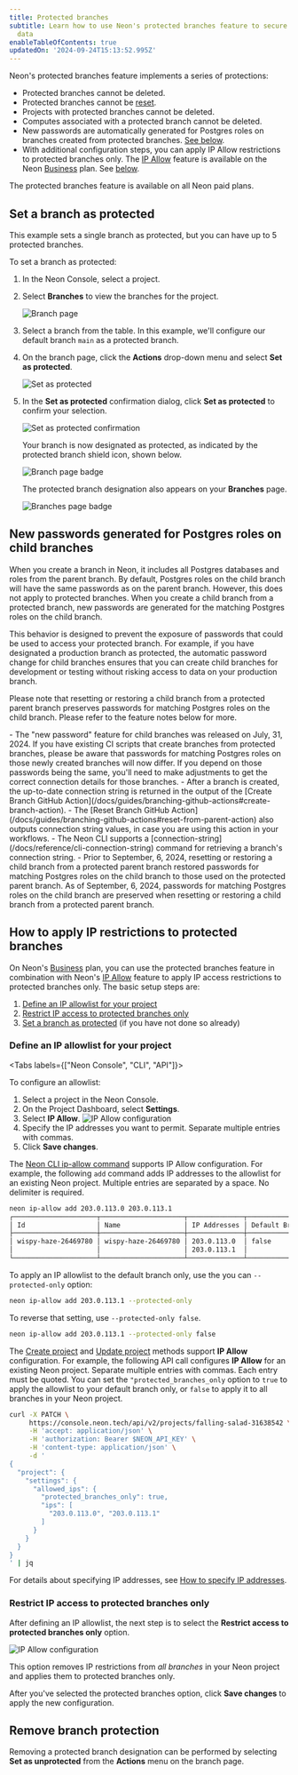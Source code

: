 ```yaml
---
title: Protected branches
subtitle: Learn how to use Neon's protected branches feature to secure your critical
  data
enableTableOfContents: true
updatedOn: '2024-09-24T15:13:52.995Z'
---
```


Neon's protected branches feature implements a series of protections:

- Protected branches cannot be deleted.
- Protected branches cannot be [reset](/docs/manage/branches#reset-a-branch-from-parent).
- Projects with protected branches cannot be deleted.
- Computes associated with a protected branch cannot be deleted.
- New passwords are automatically generated for Postgres roles on branches created from protected branches. [See below](#new-passwords-generated-for-postgres-roles-on-child-branches).
- With additional configuration steps, you can apply IP Allow restrictions to protected branches only. The [IP Allow](/docs/introduction/ip-allow) feature is available on the Neon [Business](/docs/introduction/plans#business) plan. See [below](#how-to-apply-ip-restrictions-to-protected-branches).

The protected branches feature is available on all Neon paid plans.

## Set a branch as protected

This example sets a single branch as protected, but you can have up to 5 protected branches.

To set a branch as protected:

1. In the Neon Console, select a project.
2. Select **Branches** to view the branches for the project.

   ![Branch page](/docs/guides/ip_allow_branch_page.png)

3. Select a branch from the table. In this example, we'll configure our default branch `main` as a protected branch.
4. On the branch page, click the **Actions** drop-down menu and select **Set as protected**.

   ![Set as protected](/docs/guides/ip_allow_set_as_protected.png)

5. In the **Set as protected** confirmation dialog, click **Set as protected** to confirm your selection.

   ![Set as protected confirmation](/docs/guides/ip_allow_set_as_protected_confirmation.png)

   Your branch is now designated as protected, as indicated by the protected branch shield icon, shown below.

   ![Branch page badge](/docs/guides/ip_allow_branch_badge.png)

   The protected branch designation also appears on your **Branches** page.

   ![Branches page badge](/docs/guides/ip_allow_branch_badge_2.png)

## New passwords generated for Postgres roles on child branches

When you create a branch in Neon, it includes all Postgres databases and roles from the parent branch. By default, Postgres roles on the child branch will have the same passwords as on the parent branch. However, this does not apply to protected branches. When you create a child branch from a protected branch, new passwords are generated for the matching Postgres roles on the child branch.

This behavior is designed to prevent the exposure of passwords that could be used to access your protected branch. For example, if you have designated a production branch as protected, the automatic password change for child branches ensures that you can create child branches for development or testing without risking access to data on your production branch.

Please note that resetting or restoring a child branch from a protected parent branch preserves passwords for matching Postgres roles on the child branch. Please refer to the feature notes below for more.

<Admonition type="important" title="Feature notes">
- The "new password" feature for child branches was released on July, 31, 2024. If you have existing CI scripts that create branches from protected branches, please be aware that passwords for matching Postgres roles on those newly created branches will now differ. If you depend on those passwords being the same, you'll need to make adjustments to get the correct connection details for those branches.
    - After a branch is created, the up-to-date connection string is returned in the output of the [Create Branch GitHub Action](/docs/guides/branching-github-actions#create-branch-action).
    - The [Reset Branch GitHub Action](/docs/guides/branching-github-actions#reset-from-parent-action) also outputs connection string values, in case you are using this action in your workflows.
    - The Neon CLI supports a [connection-string](/docs/reference/cli-connection-string) command for retrieving a branch's connection string.
- Prior to September, 6, 2024, resetting or restoring a child branch from a protected parent branch restored passwords for matching Postgres roles on the child branch to those used on the protected parent branch. As of September, 6, 2024, passwords for matching Postgres roles on the child branch are preserved when resetting or restoring a child branch from a protected parent branch.
</Admonition>

## How to apply IP restrictions to protected branches

On Neon's [Business](/docs/introduction/plans#business) plan, you can use the protected branches feature in combination with Neon's [IP Allow](/docs/introduction/ip-allow) feature to apply IP access restrictions to protected branches only. The basic setup steps are:

1. [Define an IP allowlist for your project](#define-an-ip-allowlist-for-your-project)
2. [Restrict IP access to protected branches only](#restrict-ip-access-to-protected-branches-only)
3. [Set a branch as protected](#set-a-branch-as-protected) (if you have not done so already)

### Define an IP allowlist for your project

<Tabs labels={["Neon Console", "CLI", "API"]}>

<TabItem>

To configure an allowlist:

1. Select a project in the Neon Console.
2. On the Project Dashboard, select **Settings**.
3. Select **IP Allow**.
   ![IP Allow configuration](/docs/manage/ip_allow.png)
4. Specify the IP addresses you want to permit. Separate multiple entries with commas.
5. Click **Save changes**.

</TabItem>

<TabItem>

The [Neon CLI ip-allow command](/docs/reference/cli-ip-allow) supports IP Allow configuration. For example, the following `add` command adds IP addresses to the allowlist for an existing Neon project. Multiple entries are separated by a space. No delimiter is required.

```bash
neon ip-allow add 203.0.113.0 203.0.113.1
┌─────────────────────┬─────────────────────┬──────────────┬─────────────────────┐
│ Id                  │ Name                │ IP Addresses │ Default Branch Only │
├─────────────────────┼─────────────────────┼──────────────┼─────────────────────┤
│ wispy-haze-26469780 │ wispy-haze-26469780 │ 203.0.113.0  │ false               │
│                     │                     │ 203.0.113.1  │                     │
└─────────────────────┴─────────────────────┴──────────────┴─────────────────────┘
```

To apply an IP allowlist to the default branch only, use the you can `--protected-only` option:

```bash
neon ip-allow add 203.0.113.1 --protected-only
```

To reverse that setting, use `--protected-only false`.

```bash
neon ip-allow add 203.0.113.1 --protected-only false
```

</TabItem>

<TabItem>

The [Create project](https://api-docs.neon.tech/reference/createproject) and [Update project](https://api-docs.neon.tech/reference/updateproject) methods support **IP Allow** configuration. For example, the following API call configures **IP Allow** for an existing Neon project. Separate multiple entries with commas. Each entry must be quoted. You can set the `"protected_branches_only` option to `true` to apply the allowlist to your default branch only, or `false` to apply it to all branches in your Neon project.

```bash
curl -X PATCH \
     https://console.neon.tech/api/v2/projects/falling-salad-31638542 \
     -H 'accept: application/json' \
     -H 'authorization: Bearer $NEON_API_KEY' \
     -H 'content-type: application/json' \
     -d '
{
  "project": {
    "settings": {
      "allowed_ips": {
        "protected_branches_only": true,
        "ips": [
          "203.0.113.0", "203.0.113.1"
        ]
      }
    }
  }
}
' | jq
```

</TabItem>

</Tabs>

For details about specifying IP addresses, see [How to specify IP addresses](/docs/manage/projects#how-to-specify-ip-addresses).

### Restrict IP access to protected branches only

After defining an IP allowlist, the next step is to select the **Restrict access to protected branches only** option.

![IP Allow configuration](/docs/guides/ip_allow_protected_branches.png)

This option removes IP restrictions from _all branches_ in your Neon project and applies them to protected branches only.

After you've selected the protected branches option, click **Save changes** to apply the new configuration.

## Remove branch protection

Removing a protected branch designation can be performed by selecting **Set as unprotected** from the **Actions** menu on the branch page.

<NeedHelp/>
